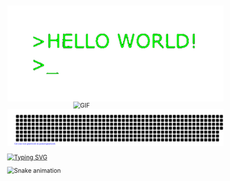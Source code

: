 

<img align="left" alt="GIF" src="1-jB76MLZjiNhGSQQvxm7LSQ-1--unscreen.gif" width="600"/>
<img align="right" alt="GIF" src="12e8a6a547e317524121f7a5d6084036.gif" width="350"/>


![gitartwork](gitartwork.svg)

[![Typing SVG](https://readme-typing-svg.herokuapp.com?font=Kdam+Thmor+Pro&size=36&color=27F72B&center=true&width=1200&height=200&lines=Back+End+engineer)](https://git.io/typing-svg)

![Snake animation](https://github.com/khasanovmma/khasanovmma/blob/output/github-contribution-grid-snake.svg)
